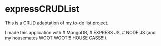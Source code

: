 # expressCRUDList

This is a CRUD adaptation of my to-do list project.

I made this application with # MongoDB, # EXPRESS JS, # NODE JS (and my housemates WOOT WOOT!!! HOUSE CASS!!!).
